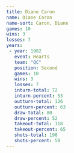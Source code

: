 ```yaml
---
title: Diane Caron
name: Diane Caron
name-sort: Caron, Diane
games: 10
wins: 3
losses: 7
years:
 - year: 1982
   event: Hearts
   team: "QC"
   position: Second
   games: 10
   wins: 3
   losses: 7
   inturn-total: 72
   inturn-percent: 53
   outturn-total: 126
   outturn-percent: 63
   draw-total: 80
   draw-percent: 52
   takeout-total: 118
   takeout-percent: 65
   shots-total: 198
   shots-percent: 59
---
```

